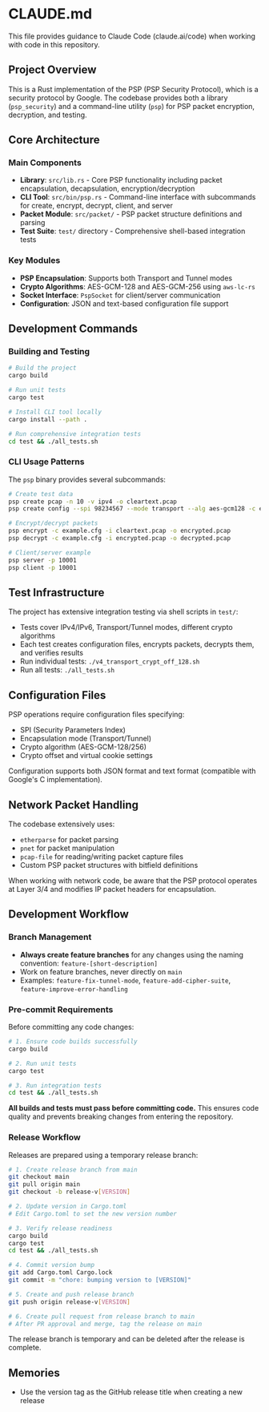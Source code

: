 # CLAUDE.md

This file provides guidance to Claude Code (claude.ai/code) when working with code in this repository.

## Project Overview

This is a Rust implementation of the PSP (PSP Security Protocol), which is a security protocol by Google. The codebase provides both a library (`psp_security`) and a command-line utility (`psp`) for PSP packet encryption, decryption, and testing.

## Core Architecture

### Main Components

- **Library**: `src/lib.rs` - Core PSP functionality including packet encapsulation, decapsulation, encryption/decryption
- **CLI Tool**: `src/bin/psp.rs` - Command-line interface with subcommands for create, encrypt, decrypt, client, and server
- **Packet Module**: `src/packet/` - PSP packet structure definitions and parsing
- **Test Suite**: `test/` directory - Comprehensive shell-based integration tests

### Key Modules

- **PSP Encapsulation**: Supports both Transport and Tunnel modes
- **Crypto Algorithms**: AES-GCM-128 and AES-GCM-256 using `aws-lc-rs` 
- **Socket Interface**: `PspSocket` for client/server communication
- **Configuration**: JSON and text-based configuration file support

## Development Commands

### Building and Testing

```bash
# Build the project
cargo build

# Run unit tests
cargo test

# Install CLI tool locally
cargo install --path .

# Run comprehensive integration tests
cd test && ./all_tests.sh
```

### CLI Usage Patterns

The `psp` binary provides several subcommands:

```bash
# Create test data
psp create pcap -n 10 -v ipv4 -o cleartext.pcap
psp create config --spi 98234567 --mode transport --alg aes-gcm128 -c example.cfg

# Encrypt/decrypt packets
psp encrypt -c example.cfg -i cleartext.pcap -o encrypted.pcap
psp decrypt -c example.cfg -i encrypted.pcap -o decrypted.pcap

# Client/server example
psp server -p 10001
psp client -p 10001
```

## Test Infrastructure

The project has extensive integration testing via shell scripts in `test/`:

- Tests cover IPv4/IPv6, Transport/Tunnel modes, different crypto algorithms
- Each test creates configuration files, encrypts packets, decrypts them, and verifies results
- Run individual tests: `./v4_transport_crypt_off_128.sh`
- Run all tests: `./all_tests.sh`

## Configuration Files

PSP operations require configuration files specifying:
- SPI (Security Parameters Index)
- Encapsulation mode (Transport/Tunnel)
- Crypto algorithm (AES-GCM-128/256)
- Crypto offset and virtual cookie settings

Configuration supports both JSON format and text format (compatible with Google's C implementation).

## Network Packet Handling

The codebase extensively uses:
- `etherparse` for packet parsing
- `pnet` for packet manipulation
- `pcap-file` for reading/writing packet capture files
- Custom PSP packet structures with bitfield definitions

When working with network code, be aware that the PSP protocol operates at Layer 3/4 and modifies IP packet headers for encapsulation.

## Development Workflow

### Branch Management

- **Always create feature branches** for any changes using the naming convention: `feature-[short-description]`
- Work on feature branches, never directly on `main`
- Examples: `feature-fix-tunnel-mode`, `feature-add-cipher-suite`, `feature-improve-error-handling`

### Pre-commit Requirements

Before committing any code changes:

```bash
# 1. Ensure code builds successfully
cargo build

# 2. Run unit tests
cargo test

# 3. Run integration tests
cd test && ./all_tests.sh
```

**All builds and tests must pass before committing code.** This ensures code quality and prevents breaking changes from entering the repository.

### Release Workflow

Releases are prepared using a temporary release branch:

```bash
# 1. Create release branch from main
git checkout main
git pull origin main
git checkout -b release-v[VERSION]

# 2. Update version in Cargo.toml
# Edit Cargo.toml to set the new version number

# 3. Verify release readiness
cargo build
cargo test
cd test && ./all_tests.sh

# 4. Commit version bump
git add Cargo.toml Cargo.lock
git commit -m "chore: bumping version to [VERSION]"

# 5. Create and push release branch
git push origin release-v[VERSION]

# 6. Create pull request from release branch to main
# After PR approval and merge, tag the release on main
```

The release branch is temporary and can be deleted after the release is complete.

## Memories

- Use the version tag as the GitHub release title when creating a new release